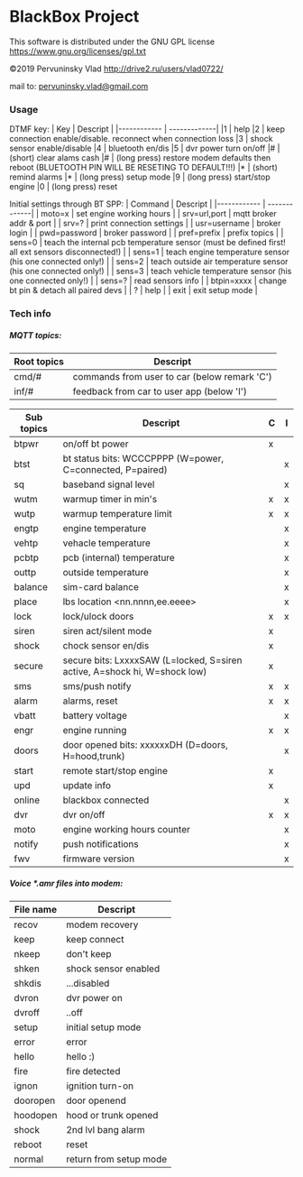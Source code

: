 # BlackBox Project
This software is distributed under the GNU GPL license https://www.gnu.org/licenses/gpl.txt

©2019 Pervuninsky Vlad http://drive2.ru/users/vlad0722/

mail to: pervuninsky.vlad@gmail.com

### Usage 
DTMF key:
|    Key     |          Descript                 |
|------------ | -------------|
 |1 | help
 |2 | keep connection enable/disable. reconnect when connection loss
 |3 | shock sensor enable/disable
 |4 | bluetooth en/dis
 |5 | dvr power turn on/off
 |# | (short) clear alams cash
 |# | (long press) restore modem defaults then reboot (BLUETOOTH PIN WILL BE RESETING TO DEFAULT!!!)
 |* | (short) remind alarms
 |* | (long press) setup mode
 |9 | (long press) start/stop engine
 |0 | (long press) reset

Initial settings through BT SPP:
| Command | Descript |
|------------ | -------------|
| moto=x       |   set engine working hours |
| srv=url,port |   mqtt broker addr & port |
| srv=?        |   print connection settings |
| usr=username |   broker login |
| pwd=password |   broker password |
| pref=prefix  |   prefix topics |
| sens=0       |   teach the internal pcb temperature sensor (must be defined first! all ext sensors disconnected!) |
| sens=1       |   teach engine temperature sensor (his one connected only!) |
| sens=2       |   teach outside air temperature sensor (his one connected only!) |
| sens=3       |   teach vehicle temperature sensor (his one connected only!) |
| sens=?       |   read sensors info |
| btpin=xxxx   |   change bt pin & detach all paired devs |
| ?            |   help |
| exit         |   exit setup mode |

### Tech info

##### MQTT topics:

|Root topics|Descript|
|------------ | -------------|
| cmd/#  |  commands from user to car (below remark 'C') |
| inf/#  |  feedback from car to user app (below 'I') |

|Sub topics|Descript|C|I|
|---|---|---|---|
|btpwr   | on/off bt power                                                           | x |   |
|btst    | bt status bits: WCCCPPPP (W=power, C=connected, P=paired)                 |   | x |
|sq      | baseband signal level                                                     |   | x |
|wutm    | warmup timer in min's                                                     | x | x |
|wutp    | warmup temperature limit                                                  | x | x |
|engtp   | engine temperature                                                        |   | x |
|vehtp   | vehacle temperature                                                       |   | x |
|pcbtp   | pcb (internal) temperature                                                |   | x |
|outtp   | outside temperature                                                       |   | x |
|balance | sim-card balance                                                          |   | x |
|place   | lbs location <nn.nnnn,ee.eeee>                                            |   | x |
|lock    | lock/ulock doors                                                          | x | x |
|siren   | siren act/silent mode                                                     | x |   |
|shock   | chock sensor en/dis                                                       | x |   |
|secure  | secure bits: LxxxxSAW (L=locked, S=siren active, A=shock hi, W=shock low) | x |   |
|sms     | sms/push notify                                                           | x | x |
|alarm   | alarms, reset                                                             | x | x |
|vbatt   | battery voltage                                                           |   | x |
|engr    | engine running                                                            | x | x |
|doors   | door opened bits: xxxxxxDH (D=doors, H=hood,trunk)                        |   | x |
|start   | remote start/stop engine                                                  | x |   |
|upd     | update info                                                               | x |   |
|online  | blackbox connected                                                        |   | x |
|dvr     | dvr on/off                                                                | x | x |
|moto    | engine working hours counter                                              |   | x |
|notify  | push notifications                                                        |   | x |
|fwv     | firmware version                                                          |   | x |

##### Voice *.amr files into modem:

| File name | Descript |
|---|---|
|recov    | modem recovery |
|keep     | keep connect |
|nkeep    | don't keep |
|shken    | shock sensor enabled |
|shkdis   | ...disabled |
|dvron    | dvr power on |
|dvroff   | ..off |
|setup    | initial setup mode |
|error    | error |
|hello    | hello :) |
|fire     | fire detected |
|ignon    | ignition turn-on |
|dooropen | door openend |
|hoodopen | hood or trunk opened |
|shock    | 2nd lvl bang alarm |
|reboot   | reset |
|normal   | return from setup mode |
